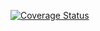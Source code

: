 [![Coverage Status](https://coveralls.io/repos/github/ULL-ESIT-INF-DSI-2425/prct06-generics-solid-Adrian-LD/badge.svg?branch=main)](https://coveralls.io/github/ULL-ESIT-INF-DSI-2425/prct06-generics-solid-Adrian-LD?branch=main) 